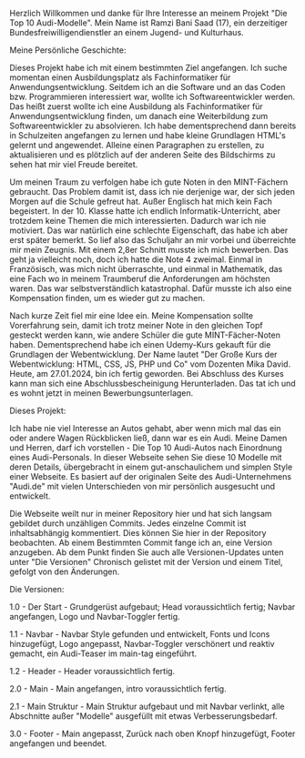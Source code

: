 
Herzlich Willkommen und danke für Ihre Interesse an meinem Projekt "Die Top 10 Audi-Modelle". Mein Name ist Ramzi Bani Saad (17), ein derzeitiger Bundesfreiwilligendienstler an einem Jugend- und Kulturhaus. 


Meine Persönliche Geschichte:

Dieses Projekt habe ich mit einem bestimmten Ziel angefangen. Ich suche momentan einen Ausbildungsplatz als Fachinformatiker für Anwendungsentwicklung. Seitdem ich an die Software und an das Coden bzw. Programmieren interessiert war, wollte ich Softwareentwickler werden. Das heißt zuerst wollte ich eine Ausbildung als Fachinformatiker für Anwendungsentwicklung finden, um danach eine Weiterbildung zum Softwareentwickler zu absolvieren. Ich habe dementsprechend dann bereits in Schulzeiten angefangen zu lernen und habe kleine Grundlagen HTML's gelernt und angewendet. Alleine einen Paragraphen zu erstellen, zu aktualisieren und es plötzlich auf der anderen Seite des Bildschirms zu sehen hat mir viel Freude bereitet.

Um meinen Traum zu verfolgen habe ich gute Noten in den MINT-Fächern gebraucht. Das Problem damit ist, dass ich nie derjenige war, der sich jeden Morgen auf die Schule gefreut hat. Außer Englisch hat mich kein Fach begeistert. In der 10. Klasse hatte ich endlich Informatik-Unterricht, aber trotzdem keine Themen die mich interessierten. Dadurch war ich nie motiviert. Das war natürlich eine schlechte Eigenschaft, das habe ich aber erst später bemerkt. So lief also das Schuljahr an mir vorbei und überreichte mir mein Zeugnis. Mit einem 2,8er Schnitt musste ich mich bewerben. Das geht ja vielleicht noch, doch ich hatte die Note 4 zweimal. Einmal in Französisch, was mich nicht überraschte, und einmal in Mathematik, das eine Fach wo in meinem Traumberuf die Anforderungen am höchsten waren. Das war selbstverständlich katastrophal. Dafür musste ich also eine Kompensation finden, um es wieder gut zu machen.

Nach kurze Zeit fiel mir eine Idee ein. Meine Kompensation sollte Vorerfahrung sein, damit ich trotz meiner Note in den gleichen Topf gesteckt werden kann, wie andere Schüler die gute MINT-Fächer-Noten haben. Dementsprechend habe ich einen Udemy-Kurs gekauft für die Grundlagen der Webentwicklung. Der Name lautet "Der Große Kurs der Webentwicklung: HTML, CSS, JS, PHP und Co" vom Dozenten Mika David. Heute, am 27.01.2024, bin ich fertig geworden. Bei Abschluss des Kurses kann man sich eine Abschlussbescheinigung Herunterladen. Das tat ich und es wohnt jetzt in meinen Bewerbungsunterlagen.


Dieses Projekt:

Ich habe nie viel Interesse an Autos gehabt, aber wenn mich mal das ein oder andere Wagen Rückblicken ließ, dann war es ein Audi. Meine Damen und Herren, darf ich vorstellen - Die Top 10 Audi-Autos nach Einordnung eines Audi-Personals. In dieser Webseite sehen Sie diese 10 Modelle mit deren Details, übergebracht in einem gut-anschaulichem und simplen Style einer Webseite. Es basiert auf der originalen Seite des Audi-Unternehmens "Audi.de" mit vielen Unterschieden von mir persönlich ausgesucht und entwickelt. 

Die Webseite weilt nur in meiner Repository hier und hat sich langsam gebildet durch unzähligen Commits. Jedes einzelne Commit ist inhaltsabhängig kommentiert. Dies können Sie hier in der Repository beobachten. Ab einem Bestimmten Commit fange ich an, eine Version anzugeben. Ab dem Punkt finden Sie auch alle Versionen-Updates unten unter "Die Versionen" Chronisch gelistet mit der Version und einem Titel, gefolgt von den Änderungen.


Die Versionen:

1.0 - Der Start - Grundgerüst aufgebaut; Head voraussichtlich fertig; Navbar angefangen, Logo und Navbar-Toggler fertig.

1.1 - Navbar - Navbar Style gefunden und entwickelt, Fonts und Icons hinzugefügt, Logo angepasst, Navbar-Toggler verschönert und reaktiv gemacht, ein Audi-Teaser im main-tag eingeführt.

1.2 - Header - Header voraussichtlich fertig.

2.0 - Main - Main angefangen, intro voraussichtlich fertig.

2.1 - Main Struktur - Main Struktur aufgebaut und mit Navbar verlinkt, alle Abschnitte außer "Modelle" ausgefüllt mit etwas Verbesserungsbedarf.

3.0 - Footer - Main angepasst, Zurück nach oben Knopf hinzugefügt, Footer angefangen und beendet.